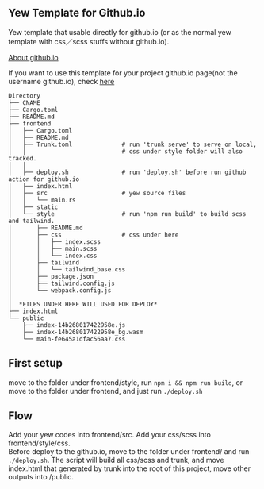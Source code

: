## Yew Template for Github.io
Yew template that usable directly for github.io (or as the normal yew template with css／scss stuffs without github.io).

[About github.io](https://pages.github.com/)  
 
If you want to use this template for your project github.io page(not the username github.io), check [here](https://github.com/Ja-sonYun/yew-template-for-github-io/blob/main/frontend/README.md#for-your-project-githubio-pagenot-the-username-githubio)

```
Directory
├── CNAME
├── Cargo.toml
├── README.md
├── frontend
│   ├── Cargo.toml
│   ├── README.md
│   ├── Trunk.toml              # run 'trunk serve' to serve on local,
│   │                           # css under style folder will also tracked.
│   │  
│   ├── deploy.sh               # run 'deploy.sh' before run github action for github.io
│   ├── index.html
│   ├── src                     # yew source files
│   │   └── main.rs
│   ├── static
│   └── style                   # run 'npm run build' to build scss and tailwind.
│       ├── README.md
│       ├── css                 # css under here
│       │   ├── index.scss
│       │   ├── main.scss
│       │   └── index.css
│       ├── tailwind
│       │   └── tailwind_base.css
│       ├── package.json
│       ├── tailwind.config.js
│       └── webpack.config.js
│
│  *FILES UNDER HERE WILL USED FOR DEPLOY*
├── index.html
└── public
    ├── index-14b268017422958e.js
    ├── index-14b268017422958e_bg.wasm
    └── main-fe645a1dfac56aa7.css
```

## First setup

move to the folder under frontend/style, run `npm i && npm run build`, or move to the folder under frontend, and just run `./deploy.sh`

## Flow

Add your yew codes into frontend/src. Add your css/scss into frontend/style/css.   
Before deploy to the github.io, move to the folder under frontend/ and run `./deploy.sh`. The script will build all css/scss and trunk, and move index.html that generated by trunk into the root of this project, move other outputs into /public.
